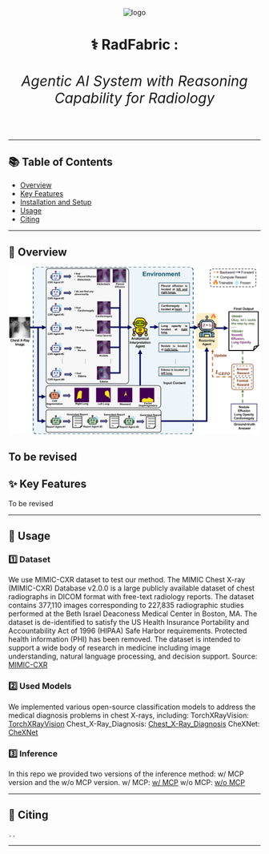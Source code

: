 <div align="center">
 
![logo](https://github.com/souvikmajumder26/Multi-Agent-Medical-Assistant/blob/main/assets/logo_rounded.png)

<h1 align="center"><strong>⚕️ RadFabric :<h6 align="center">Agentic AI System with Reasoning Capability for Radiology</h6></strong></h1>

</div>

----


## 📚 Table of Contents
- [Overview](#overview)
- [Key Features](#key-features)
- [Installation and Setup](#installation-setup)
- [Usage](#usage)
- [Citing](#citing)

----

## 📌 Overview <a name="overview"></a>

![image](https://github.com/yidong11/Towards-Multi-Modal-Agentic-AI-System-for-Chest-X-Ray/blob/main/assets/framework.jpg)

To be revised 
---


## ✨ Key Features  <a name="key-features"></a>

To be revised 

---

## 🚀 Usage  <a name="usage"></a>


### 1️⃣ Dataset 

We use MIMIC-CXR dataset to test our method. The MIMIC Chest X-ray (MIMIC-CXR) Database v2.0.0 is a large publicly available dataset of chest radiographs in DICOM format with free-text radiology reports. The dataset contains 377,110 images corresponding to 227,835 radiographic studies performed at the Beth Israel Deaconess Medical Center in Boston, MA. The dataset is de-identified to satisfy the US Health Insurance Portability and Accountability Act of 1996 (HIPAA) Safe Harbor requirements. Protected health information (PHI) has been removed. The dataset is intended to support a wide body of research in medicine including image understanding, natural language processing, and decision support. Source: [MIMIC-CXR](https://physionet.org/content/mimic-cxr/2.1.0/)


### 2️⃣ Used Models  

We implemented various open-source classification models to address the medical diagnosis problems in chest X-rays, including:
TorchXRayVision: [TorchXRayVision](Used_Models\TXV_Models)
Chest_X-Ray_Diagnosis: [Chest_X-Ray_Diagnosis](Used_Models\Chest_X-Ray_Diagnosis)
CheXNet: [CheXNet](Used_Models\CheXNet)

### 3️⃣ Inference  

In this repo we provided two versions of the inference method: w/ MCP version and the w/o MCP version.
w/ MCP: [w/ MCP](CXReason_with_MCP)
w/o MCP: [w/o MCP](CXReason_without_MCP)

---

## 📝 Citing <a name="citing"></a>
```
..
```

---
